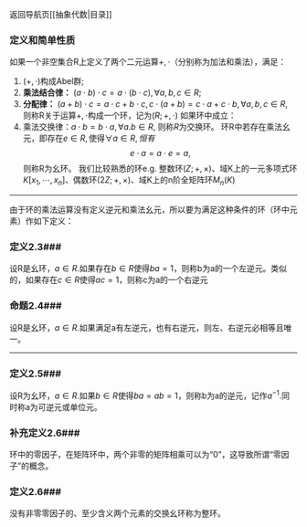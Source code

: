 返回导航页[[抽象代数|目录]]
### **定义和简单性质** ###
如果一个非空集合R上定义了两个二元运算$+,\cdot$（分别称为加法和乘法），满足：
1. ($+,\cdot$)构成Abel群;
2. **乘法结合律：** $(a\cdot b)\cdot c=a\cdot(b\cdot c),\forall a,b,c\in R$;
3. **分配律：** $(a+b)\cdot c=a\cdot c+b\cdot c,c\cdot(a+b)=c\cdot a+c\cdot b,\forall a,b,c\in R,$
则称R关于运算$+,\cdot$构成一个环，记为$(R;+,\cdot)$
如果环中成立：
4. 乘法交换律：$a\cdot b=b\cdot a,\forall a.b\in R,$
则称*R*为交换环。
环R中若存在乘法幺元，即存在$e\in R,\text{使得}\forall a\in R,恒有$$$e\cdot a=a\cdot e=a,$$
则称R为幺环。
我们比较熟悉的环e.g. 整数环$(Z;+,×)$、域K上的一元多项式环$K[x_1,\cdots,x_n]$、偶数环$(2Z;+,×)、$域K上的n阶全矩阵环$M_n(K)$

---
由于环的乘法运算没有定义逆元和乘法幺元，所以要为满足这种条件的环（环中元素）作如下定义：

### **定义2.3**###
设R是幺环，$a\in R$.如果存在$b\in R\text{使得}ba=1$，则称b为a的一个左逆元。类似的，如果存在$c\in R$使得$ac=1$，则称c为a的一个右逆元

### **命题2.4**###
设R是幺环，$a \in R$.如果满足a有左逆元，也有右逆元，则左、右逆元必相等且唯一。

---

### **定义2.5**###
设R为幺环，$a\in R$.如果$b\in R$使得$ba=ab=1$，则称b为a的逆元，记作$a^{-1}$.同时称a为可逆元或单位元。

### **补充定义2.6**###
环中的零因子，在矩阵环中，两个非零的矩阵相乘可以为“0”，这导致所谓“零因子”的概念。

### **定义2.6**###
没有非零零因子的、至少含义两个元素的交换幺环称为整环。
